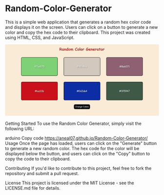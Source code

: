 # Random-Color-Generator
This is a simple web application that generates a random hex color code and displays it on the screen. Users can click on a button to generate a new color and copy the hex code to their clipboard. This project was created using HTML, CSS, and JavaScript.

![Random-color-generator](./random-color.jpg)

Getting Started
To use the Random Color Generator, simply visit the following URL:

arduino
Copy code
https://aneal07.github.io/Random-Color-Generator/
Usage
Once the page has loaded, users can click on the "Generate" button to generate a new random color. The hex code for the color will be displayed below the button, and users can click on the "Copy" button to copy the code to their clipboard.

Contributing
If you'd like to contribute to this project, feel free to fork the repository and submit a pull request.

License
This project is licensed under the MIT License - see the LICENSE.md file for details.



